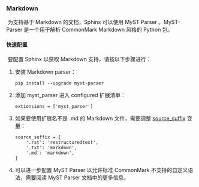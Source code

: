 ### Markdown

​	为支持基于 Markdown 的文档，Sphinx 可以使用 MyST Parser 。MyST-Parser 是一个用于解析 CommonMark Markdown 风格的 Python 包。

#### 快速配置

​	要配置 Sphinx 以获取 Markdown 支持，请按以下步骤进行：

1. 安装 Markdown parser：

   ```
   pip install --upgrade myst-parser
   ```

2. 添加 myst_parser 进入 configured 扩展清单：

   ```
   extionsions = ['myst_parser']
   ```

3. 如果要使用扩展名不是 .md 的 Markdown 文件，需要调整 <u>source_suffix</u> 变量：

   ```
   source_suffix = {
       '.rst': 'restructuredtext',
       '.txt': 'markdown',
       '.md': 'markdown',
   }
   ```

4. 可以进一步配置 MyST Parser 以允许标准 CommonMark 不支持的自定义语法，需要阅读 MyST Parser 文档中的更多信息。

